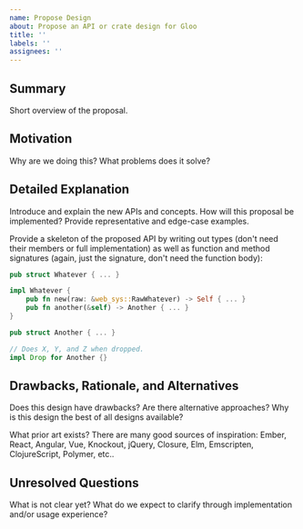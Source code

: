 ```yaml
---
name: Propose Design
about: Propose an API or crate design for Gloo
title: ''
labels: ''
assignees: ''
---
```


## Summary

Short overview of the proposal.

## Motivation

Why are we doing this? What problems does it solve?

## Detailed Explanation

Introduce and explain the new APIs and concepts. How will this proposal be
implemented? Provide representative and edge-case examples.

Provide a skeleton of the proposed API by writing out types (don't need their
members or full implementation) as well as function and method signatures
(again, just the signature, don't need the function body):

```rust
pub struct Whatever { ... }

impl Whatever {
    pub fn new(raw: &web_sys::RawWhatever) -> Self { ... }
    pub fn another(&self) -> Another { ... }
}

pub struct Another { ... }

// Does X, Y, and Z when dropped.
impl Drop for Another {}
```

## Drawbacks, Rationale, and Alternatives

Does this design have drawbacks? Are there alternative approaches? Why is this
design the best of all designs available?

What prior art exists? There are many good sources of inspiration: Ember, React,
Angular, Vue, Knockout, jQuery, Closure, Elm, Emscripten, ClojureScript,
Polymer, etc..

## Unresolved Questions

What is not clear yet? What do we expect to clarify through implementation
and/or usage experience?
